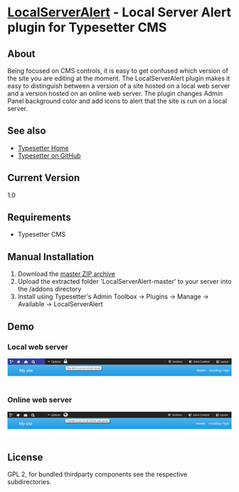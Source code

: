 # [LocalServerAlert](https://github.com/mahotilo/LocalServerAlert) - Local Server Alert plugin for Typesetter CMS

## About
Being focused on CMS controls, it is easy to get confused which version of the site you are editing at the moment. 
The LocalServerAlert plugin makes it easy to distinguish between a version of a site hosted on a local web server and a version hosted on an online web server.
The plugin changes Admin Panel background color and add icons to alert that the site is run on a local server.


## See also 
* [Typesetter Home](http://www.typesettercms.com)
* [Typesetter on GitHub](https://github.com/Typesetter/Typesetter)

## Current Version 
1.0

## Requirements
* Typesetter CMS

## Manual Installation
1. Download the [master ZIP archive](https://github.com/mahotilo/LocalServerAlert/archive/master.zip)
2. Upload the extracted folder 'LocalServerAlert-master' to your server into the /addons directory
3. Install using Typesetter's Admin Toolbox &rarr; Plugins &rarr; Manage &rarr; Available &rarr; LocalServerAlert


## Demo
### Local web server
![image](demo/local.png)

### Online web server
![image](demo/online.png)

## License
GPL 2, for bundled thirdparty components see the respective subdirectories.
